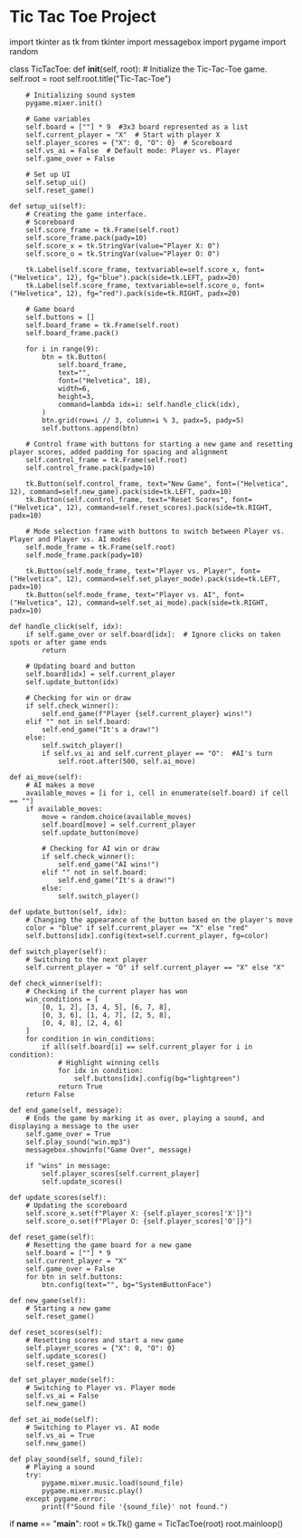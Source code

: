 # Tic Tac Toe Project
import tkinter as tk
from tkinter import messagebox
import pygame
import random

class TicTacToe:
    def __init__(self, root):
        # Initialize the Tic-Tac-Toe game.
        self.root = root
        self.root.title("Tic-Tac-Toe")

        # Initializing sound system
        pygame.mixer.init()

        # Game variables
        self.board = [""] * 9  #3x3 board represented as a list
        self.current_player = "X"  # Start with player X
        self.player_scores = {"X": 0, "O": 0}  # Scoreboard
        self.vs_ai = False  # Default mode: Player vs. Player
        self.game_over = False

        # Set up UI
        self.setup_ui()
        self.reset_game()

    def setup_ui(self):
        # Creating the game interface.
        # Scoreboard
        self.score_frame = tk.Frame(self.root)
        self.score_frame.pack(pady=10)
        self.score_x = tk.StringVar(value="Player X: 0")
        self.score_o = tk.StringVar(value="Player O: 0")

        tk.Label(self.score_frame, textvariable=self.score_x, font=("Helvetica", 12), fg="blue").pack(side=tk.LEFT, padx=20)
        tk.Label(self.score_frame, textvariable=self.score_o, font=("Helvetica", 12), fg="red").pack(side=tk.RIGHT, padx=20)

        # Game board
        self.buttons = []
        self.board_frame = tk.Frame(self.root)
        self.board_frame.pack()

        for i in range(9):
            btn = tk.Button(
                self.board_frame,
                text="",
                font=("Helvetica", 18),
                width=6,
                height=3,
                command=lambda idx=i: self.handle_click(idx),
            )
            btn.grid(row=i // 3, column=i % 3, padx=5, pady=5)
            self.buttons.append(btn)

        # Control frame with buttons for starting a new game and resetting player scores, added padding for spacing and alignment
        self.control_frame = tk.Frame(self.root)
        self.control_frame.pack(pady=10)

        tk.Button(self.control_frame, text="New Game", font=("Helvetica", 12), command=self.new_game).pack(side=tk.LEFT, padx=10)
        tk.Button(self.control_frame, text="Reset Scores", font=("Helvetica", 12), command=self.reset_scores).pack(side=tk.RIGHT, padx=10)

        # Mode selection frame with buttons to switch between Player vs. Player and Player vs. AI modes
        self.mode_frame = tk.Frame(self.root)
        self.mode_frame.pack(pady=10)

        tk.Button(self.mode_frame, text="Player vs. Player", font=("Helvetica", 12), command=self.set_player_mode).pack(side=tk.LEFT, padx=10)
        tk.Button(self.mode_frame, text="Player vs. AI", font=("Helvetica", 12), command=self.set_ai_mode).pack(side=tk.RIGHT, padx=10)

    def handle_click(self, idx):
        if self.game_over or self.board[idx]:  # Ignore clicks on taken spots or after game ends
            return

        # Updating board and button
        self.board[idx] = self.current_player
        self.update_button(idx)

        # Checking for win or draw
        if self.check_winner():
            self.end_game(f"Player {self.current_player} wins!")
        elif "" not in self.board:
            self.end_game("It's a draw!")
        else:
            self.switch_player()
            if self.vs_ai and self.current_player == "O":  #AI's turn
                self.root.after(500, self.ai_move)

    def ai_move(self):
        # AI makes a move
        available_moves = [i for i, cell in enumerate(self.board) if cell == ""]
        if available_moves:
            move = random.choice(available_moves)
            self.board[move] = self.current_player
            self.update_button(move)

            # Checking for AI win or draw
            if self.check_winner():
                self.end_game("AI wins!")
            elif "" not in self.board:
                self.end_game("It's a draw!")
            else:
                self.switch_player()

    def update_button(self, idx):
        # Changing the appearance of the button based on the player's move
        color = "blue" if self.current_player == "X" else "red"
        self.buttons[idx].config(text=self.current_player, fg=color)

    def switch_player(self):
        # Switching to the next player
        self.current_player = "O" if self.current_player == "X" else "X"

    def check_winner(self):
        # Checking if the current player has won
        win_conditions = [
            [0, 1, 2], [3, 4, 5], [6, 7, 8],  
            [0, 3, 6], [1, 4, 7], [2, 5, 8],  
            [0, 4, 8], [2, 4, 6]            
        ]
        for condition in win_conditions:
            if all(self.board[i] == self.current_player for i in condition):
                # Highlight winning cells
                for idx in condition:
                    self.buttons[idx].config(bg="lightgreen")
                return True
        return False

    def end_game(self, message):
        # Ends the game by marking it as over, playing a sound, and displaying a message to the user
        self.game_over = True
        self.play_sound("win.mp3")
        messagebox.showinfo("Game Over", message)

        if "wins" in message:
            self.player_scores[self.current_player] 
            self.update_scores()

    def update_scores(self):
        # Updating the scoreboard
        self.score_x.set(f"Player X: {self.player_scores['X']}")
        self.score_o.set(f"Player O: {self.player_scores['O']}")

    def reset_game(self):
        # Resetting the game board for a new game
        self.board = [""] * 9
        self.current_player = "X"
        self.game_over = False
        for btn in self.buttons:
            btn.config(text="", bg="SystemButtonFace")

    def new_game(self):
        # Starting a new game
        self.reset_game()

    def reset_scores(self):
        # Resetting scores and start a new game
        self.player_scores = {"X": 0, "O": 0}
        self.update_scores()
        self.reset_game()

    def set_player_mode(self):
        # Switching to Player vs. Player mode
        self.vs_ai = False
        self.new_game()

    def set_ai_mode(self):
        # Switching to Player vs. AI mode
        self.vs_ai = True
        self.new_game()

    def play_sound(self, sound_file):
        # Playing a sound
        try:
            pygame.mixer.music.load(sound_file)
            pygame.mixer.music.play()
        except pygame.error:
            print(f"Sound file '{sound_file}' not found.")


if __name__ == "__main__":
    root = tk.Tk()
    game = TicTacToe(root)
    root.mainloop()
